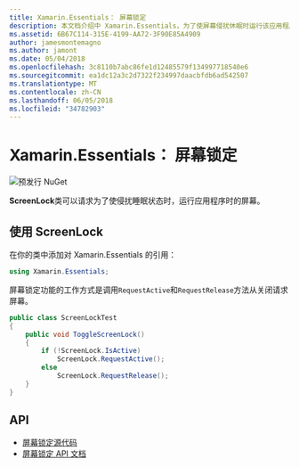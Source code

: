 ```yaml
---
title: Xamarin.Essentials： 屏幕锁定
description: 本文档介绍中 Xamarin.Essentials，为了使屏幕侵扰休眠时运行该应用程序可以请求的 ScreenLock 类。
ms.assetid: 6B67C114-315E-4199-AA72-3F90E85A4909
author: jamesmontemagno
ms.author: jamont
ms.date: 05/04/2018
ms.openlocfilehash: 3c8110b7abc86fe1d12485579f134997718540e6
ms.sourcegitcommit: ea1dc12a3c2d7322f234997daacbfdb6ad542507
ms.translationtype: MT
ms.contentlocale: zh-CN
ms.lasthandoff: 06/05/2018
ms.locfileid: "34782903"
---
```

# <a name="xamarinessentials-screen-lock"></a>Xamarin.Essentials： 屏幕锁定

![预发行 NuGet](~/media/shared/pre-release.png)

**ScreenLock**类可以请求为了使侵扰睡眠状态时，运行应用程序时的屏幕。

## <a name="using-screenlock"></a>使用 ScreenLock

在你的类中添加对 Xamarin.Essentials 的引用：

```csharp
using Xamarin.Essentials;
```

屏幕锁定功能的工作方式是调用`RequestActive`和`RequestRelease`方法从关闭请求屏幕。

```csharp
public class ScreenLockTest
{
    public void ToggleScreenLock()
    {
        if (!ScreenLock.IsActive)
            ScreenLock.RequestActive();
        else
            ScreenLock.RequestRelease();
    }
}
```

## <a name="api"></a>API

- [屏幕锁定源代码](https://github.com/xamarin/Essentials/tree/master/Xamarin.Essentials/ScreenLock)
- [屏幕锁定 API 文档](xref:Xamarin.Essentials.ScreenLock)
